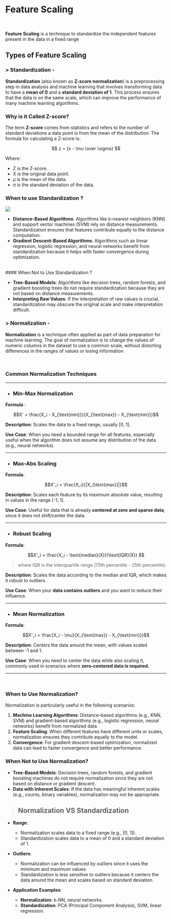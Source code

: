 # Feature Scaling

<br>

**Feature Scaling** is a technique to standardize the independent features present in the data in a fixed range

## Types of Feature Scaling 

### > Standardization - 
**Standardization** (also known as **Z-score normalization**) is a preprocessing step in data analysis and machine learning that involves transforming data to have a **mean of 0** and a **standard deviation of 1**. This process ensures that the data is on the same scale, which can improve the performance of many machine learning algorithms.
### Why is it Called Z-score?

The term **Z-score** comes from statistics and refers to the number of standard deviations a data point is from the mean of the distribution. The formula for calculating a Z-score is:

$$ z = {x -  \mu  \over  \sigma} $$




Where:
-   Z is the Z-score.
-   X is the original data point.
-   μ is the mean of the data.
-   σ is the standard deviation of the data.

### When to use Standardization ?
![](https://miro.medium.com/v2/resize:fit:700/0*pF6aefM2Xy7r-3cH.png)

- **Distance-Based Algorithms**: Algorithms like k-nearest neighbors (KNN) and support vector machines (SVM) rely on distance measurements. Standardization ensures that features contribute equally to the distance computation.
- **Gradient Descent-Based Algorithms**: Algorithms such as linear regression, logistic regression, and neural networks benefit from standardization because it helps with faster convergence during optimization.
<br>
#### When Not to Use Standardization ?

-   **Tree-Based Models**: Algorithms like decision trees, random forests, and gradient boosting trees do not require standardization because they are not based on distance measurements.
-   **Interpreting Raw Values**: If the interpretation of raw values is crucial, standardization may obscure the original scale and make interpretation difficult.

### > Normalization  - 

**Normalization** is a technique often applied as part of data preparation for machine learning. The goal of normalization is to change the values of numeric columns in the dataset to use a common scale, without distorting differences in the ranges of values or losing information

<br>

### Common Normalization Techniques
---
- ### Min-Max Normalization

**Formula** :

$$X' = \frac{X_i - X_{\text{min}}}{X_{\text{max}} - X_{\text{min}}}$$

**Description**: Scales the data to a fixed range, usually [0, 1].

**Use Case**: When you need a bounded range for all features, especially useful when the algorithm does not assume any distribution of the data (e.g., neural networks).

---

- ### Max-Abs Scaling

**Formula**:

$$X'_i = \frac{X_i}{|X_{\text{max}}|}$$

**Description**: Scales each feature by its maximum absolute value, resulting in values in the range [-1, 1].

**Use Case**: Useful for data that is already **centered at zero and sparse data**, since it does not shift/center the data.

---

- ### Robust Scaling

**Formula**: 

$$X'_i = \frac{X_i - \text{median}(X)}{\text{IQR}(X)} $$
>  where IQR is the interquartile range (75th percentile - 25th percentile).

**Description**: Scales the data according to the median and IQR, which makes it robust to outliers.

**Use Case**: When your **data contains outliers** and you want to reduce their influence.

---


- ### Mean Normalization

**Formula**:


$$X'_i = \frac{X_i - \mu}{X_{\text{max}} - X_{\text{min}}}$$


**Description**: Centers the data around the mean, with values scaled between -1 and 1.

**Use Case**: When you need to center the data while also scaling it, commonly used in scenarios where **zero-centered data is required.**

---

<br>

### When to Use Normalization?

Normalization is particularly useful in the following scenarios:

1.  **Machine Learning Algorithms**: Distance-based algorithms (e.g., KNN, SVM) and gradient-based algorithms (e.g., logistic regression, neural networks) benefit from normalized data.
2.  **Feature Scaling**: When different features have different units or scales, normalization ensures they contribute equally to the model.
3.  **Convergence**: For gradient descent-based optimization, normalized data can lead to faster convergence and better performance.

### When Not to Use Normalization?

-   **Tree-Based Models**: Decision trees, random forests, and gradient boosting machines do not require normalization since they are not based on distance or gradient descent.
-   **Data with Inherent Scales**: If the data has meaningful inherent scales (e.g., counts, binary variables), normalization may not be appropriate.

>## Normalization VS Standardization 
-   **Range**:
    
    -   Normalization scales data to a fixed range (e.g., [0, 1]).
    -   Standardization scales data to a mean of 0 and a standard deviation of 1.
-   **Outliers**:
    
    -   Normalization can be influenced by outliers since it uses the minimum and maximum values.
    -   Standardization is less sensitive to outliers because it centers the data around the mean and scales based on standard deviation.
-   **Application Examples**:
    
    -   **Normalization**: k-NN, neural networks.
    -   **Standardization**: PCA (Principal Component Analysis), SVM, linear regression.